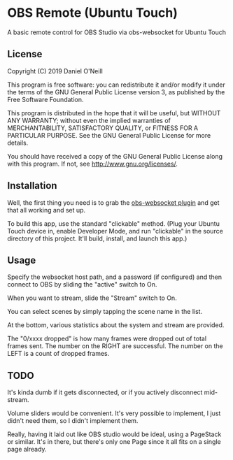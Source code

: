# OBS Remote (Ubuntu Touch)

A basic remote control for OBS Studio via obs-websocket for Ubuntu Touch

## License

Copyright (C) 2019  Daniel O'Neill

This program is free software: you can redistribute it and/or modify it under the terms of the GNU General Public License version 3, as published
by the Free Software Foundation.

This program is distributed in the hope that it will be useful, but WITHOUT ANY WARRANTY; without even the implied warranties of MERCHANTABILITY, SATISFACTORY QUALITY, or FITNESS FOR A PARTICULAR PURPOSE.  See the GNU General Public License for more details.

You should have received a copy of the GNU General Public License along with this program.  If not, see <http://www.gnu.org/licenses/>.


## Installation
Well, the first thing you need is to grab the [obs-websocket plugin](https://github.com/Palakis/obs-websocket) and get that all working and set up.

To build this app, use the standard "clickable" method. (Plug your Ubuntu Touch device in, enable Developer Mode, and run "clickable" in the source directory of this project. It'll build, install, and launch this app.)

## Usage
Specify the websocket host path, and a password (if configured) and then connect to OBS by sliding the "active" switch to On.

When you want to stream, slide the "Stream" switch to On.

You can select scenes by simply tapping the scene name in the list.

At the bottom, various statistics about the system and stream are provided.

The "0/xxxx dropped" is how many frames were dropped out of total frames sent. The number on the RIGHT are successful. The number on the LEFT is a count of dropped frames.

## TODO
It's kinda dumb if it gets disconnected, or if you actively disconnect mid-stream.

Volume sliders would be convenient. It's very possible to implement, I just didn't need them, so I didn't implement them.

Really, having it laid out like OBS studio would be ideal, using a PageStack or similar. It's in there, but there's only one Page since it all fits on a single page already.

